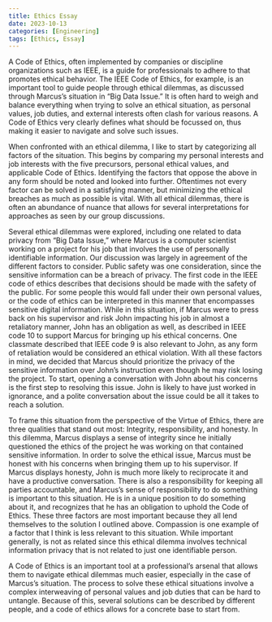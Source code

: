```yaml
---
title: Ethics Essay
date: 2023-10-13
categories: [Engineering]
tags: [Ethics, Essay]
---
```


A Code of Ethics, often implemented by companies or discipline organizations such as IEEE,  is a guide for professionals to adhere to that promotes ethical behavior. The IEEE Code of Ethics, for example, is an important tool to guide people through ethical dilemmas, as discussed through Marcus’s situation in “Big Data Issue.” It is often hard to weigh and balance everything when trying to solve an ethical situation, as personal values, job duties, and external interests often clash for various reasons. A Code of Ethics very clearly defines what should be focussed on, thus making it easier to navigate and solve such issues.

When confronted with an ethical dilemma, I like to start by categorizing all factors of the situation. This begins by comparing my personal interests and job interests with the five precursors, personal ethical values, and applicable Code of Ethics. Identifying the factors that oppose the above in any form should be noted and looked into further. Oftentimes not every factor can be solved in a satisfying manner, but minimizing the ethical breaches as much as possible is vital. With all ethical dilemmas, there is often an abundance of nuance that allows for several interpretations for approaches as seen by our group discussions.

Several ethical dilemmas were explored, including one related to data privacy from “Big Data Issue,” where Marcus is a computer scientist working on a project for his job that involves the use of personally identifiable information. Our discussion was largely in agreement of the different factors to consider. Public safety was one consideration, since the sensitive information can be a breach of privacy. The first code in the IEEE code of ethics describes that decisions should be made with the safety of the public. For some people this would fall under their own personal values, or the code of ethics can be interpreted in this manner that encompasses sensitive digital information. While in this situation, if Marcus were to press back on his supervisor and risk John impacting his job in almost a retaliatory manner, John has an obligation as well, as described in IEEE code 10 to support Marcus for bringing up his ethical concerns. One classmate described that IEEE code 9 is also relevant to John, as any form of retaliation would be considered an ethical violation. With all these factors in mind, we decided that Marcus should prioritize the privacy of the sensitive information over John’s instruction even though he may risk losing the project. To start, opening a conversation with John about his concerns is the first step to resolving this issue. John is likely to have just worked in ignorance, and a polite conversation about the issue could be all it takes to reach a solution.

To frame this situation from the perspective of the Virtue of Ethics, there are three qualities that stand out most: Integrity, responsibility, and honesty. In this dilemma, Marcus displays a sense of integrity since he initially questioned the ethics of the project he was working on that contained sensitive information. In order to solve the ethical issue, Marcus must be honest with his concerns when bringing them up to his supervisor. If Marcus displays honesty, John is much more likely to reciprocate it and have a productive conversation. There is also a responsibility for keeping all parties accountable, and Marcus’s sense of responsibility to do something is important to this situation. He is in a unique position to do something about it, and recognizes that he has an obligation to uphold the Code of Ethics. These three factors are most important because they all lend themselves to the solution I outlined above. Compassion is one example of a factor that I think is less relevant to this situation. While important generally, is not as related since this ethical dilemma involves technical information privacy that is not related to just one identifiable person.

A Code of Ethics is an important tool at a professional’s arsenal that allows them to navigate ethical dilemmas much easier, especially in the case of Marcus’s situation. The process to solve these ethical situations involve a complex interweaving of personal values and job duties that can be hard to untangle. Because of this, several solutions can be described by different people, and a code of ethics allows for a concrete base to start from.

